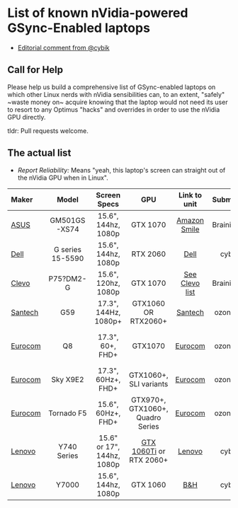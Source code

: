 List of known nVidia-powered GSync-Enabled laptops
==================================================

* [Editorial comment from @cybik](EDITORIAL.md)

Call for Help
-------------
Please help us build a comprehensive list of GSync-enabled laptops on which other Linux nerds with nVidia sensibilities can, to an extent, "safely" ~waste money on~ acquire knowing that the laptop would not need its user to resort to any Optimus "hacks" and overrides in order to use the nVidia GPU directly.

tldr: Pull requests welcome.

The actual list
---------------

* _Report Reliability:_ Means "yeah, this laptop's screen can straight out of the nVidia GPU when in Linux".

|Maker|Model|Screen Specs|GPU|Link to unit|Submitter|Report Reliability*|Price|More|
|:---|:---:|:---:|:---:|:---:|:---:|:---:|:---:|---:|
|[ASUS](OEM_ODM_Brands.md#asus)|GM501GS-XS74|15.6", 144hz, 1080p|GTX 1070|[Amazon Smile](https://smile.amazon.com/dp/B07BSKLV3K/)|Brainiarc7|Assumed as User-confirmed|1550 US$|[Setup gist](https://gist.github.com/Brainiarc7/c3fa09bc2ecb4153434cd98b6fb06238)|
|[Dell](OEM_ODM_Brands.md#dell)|G series 15-5590|15.6", 144hz, 1080p|RTX 2060|[Dell](https://www.dell.com/en-us/shop/gaming-and-games/dell-g5-15-gaming/spd/g-series-15-5590-laptop/gnvca5cr042es)|cybik|Unconfirmed|1500 US$||
|[Clevo](OEM_ODM_Brands.md#clevo)|P75?DM2-G|15.6", 120hz, 1080p|GTX 1070|[See Clevo list](clevo/MODELS.md#p75dm2-g)|Brainiarc7|Owned by reporter||[More details](https://gist.github.com/Brainiarc7/6a1652d4da6a30ae3c525c7d063d1277)<br/>[Tuning](https://gist.github.com/Brainiarc7/ba998de74aec480c25dd16f064a6d413)|
|[Santech](OEM_ODM_Brands.md#santech)|G59|17.3", 144Hz, 1080p+|GTX1060 OR RTX2060+|[Santech](https://www.santech.eu/notebook/g59-series)|ozone89|Unconfirmed|1569 €+||
|[Eurocom](OEM_ODM_Brands.md#eurocom)|Q8|17.3", 60+, FHD+|GTX1070|[Eurocom](https://eurocom.com/ec/configure(2,401,0)EurocomQ8)|ozone89|Unconfirmed|2759 CA$+|MS Hybrid Graphics (branded)|
|[Eurocom](OEM_ODM_Brands.md#eurocom)|Sky X9E2|17.3", 60Hz+, FHD+|GTX1060+, SLI variants|[Eurocom](https://eurocom.com/ec/configure(2,385,0)SkyX9E2)|ozone89|Unconfirmed|2999 CA$+||
|[Eurocom](OEM_ODM_Brands.md#eurocom)|Tornado F5|15.6", 60Hz+, FHD+|GTX970+, GTX1060+, Quadro Series|[Eurocom](https://eurocom.com/ec/configure(2,384,0)TornadoF5)|ozone89|Unconfirmed|1999 CA$+|Discrete GPU only|
|[Lenovo](OEM_ODM_Brands.md#lenovo)|Y740 Series|15.6" or 17", 144hz, 1080p|[GTX 1060Ti](https://www.lenovo.com/us/en/laptops/legion-laptops/legion-y-series/Lenovo-Legion-Y740-17/p/81UGCTO1WWENUS0/customize) or RTX 2060+|[Lenovo](https://www.lenovo.com/us/en/legion/)|cybik|Unconfirmed|1350 US$+|Y540 G-Sync *option* rumored|
|[Lenovo](OEM_ODM_Brands.md#lenovo)|Y7000|15.6", 144hz, 1080p|GTX 1060|[B&H](https://www.bhphotovideo.com/c/product/1432666-REG/lenovo_81lf0004us_core_i7_8750h_16gb.html)|cybik|Unconfirmed|1100 US$|Likely "Outlet" model|
